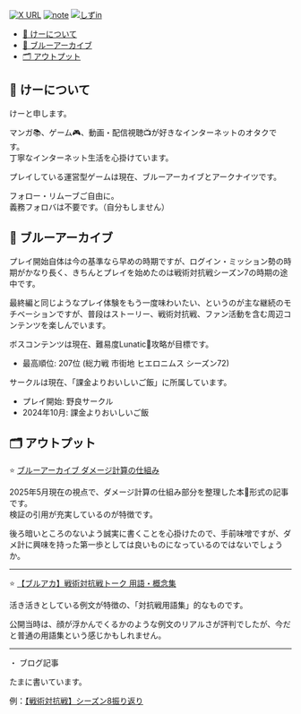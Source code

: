 [![X URL][badge-x]][url-x]
[![note][badge-note]][url-note]
[![しずin][badge-sizu]][url-sizu]

[badge-x]: https://img.shields.io/twitter/url?url=https://x.com/1m_lcei&label=@1m_lcei
[url-x]: https://x.com/1m_lcei

[badge-note]: https://img.shields.io/badge/note-@1m__lcei-fcfcfc?style=sns
[url-note]: https://note.com/1m_lcei

[badge-sizu]: https://img.shields.io/badge/しずイン-@1m__lcei-fcfcfc?style=sns
[url-sizu]: https://sizu.me/1m_lcei

- [📝 けーについて](#-けーについて)
- [💎 ブルーアーカイブ](#-ブルーアーカイブ)
- [🗂️ アウトプット](#️-アウトプット)

## 📝 けーについて

けーと申します。

マンガ📚️、ゲーム🎮️、動画・配信視聴📺️が好きなインターネットのオタクです。<br/>
丁寧なインターネット生活を心掛けています。

プレイしている運営型ゲームは現在、ブルーアーカイブとアークナイツです。

フォロー・リムーブご自由に。<br/>
義務フォロバは不要です。（自分もしません）


## 💎 ブルーアーカイブ

プレイ開始自体は今の基準なら早めの時期ですが、ログイン・ミッション勢の時期がかなり長く、きちんとプレイを始めたのは戦術対抗戦シーズン7の時期の途中です。<br/>

最終編と同じようなプレイ体験をもう一度味わいたい、というのが主な継続のモチベーションですが、普段はストーリー、戦術対抗戦、ファン活動を含む周辺コンテンツを楽しんでいます。

ボスコンテンツは現在、難易度Lunatic🌙攻略が目標です。<br/>

- 最高順位: 207位 (総力戦 市街地 ヒエロニムス シーズン72)

サークルは現在、「課金よりおいしいご飯」に所属しています。

- プレイ開始: 野良サークル
- 2024年10月: 課金よりおいしいご飯


## 🗂️ アウトプット

⭐ [ブルーアーカイブ ダメージ計算の仕組み](https://x.com/1m_lcei/status/1921509734915477768)

2025年5月現在の視点で、ダメージ計算の仕組み部分を整理した本📕形式の記事です。<br/>
検証の引用が充実しているのが特徴です。

後ろ暗いところのないよう誠実に書くことを心掛けたので、手前味噌ですが、ダメ計に興味を持った第一歩としては良いものになっているのではないでしょうか。


---

⭐ [【ブルアカ】戦術対抗戦トーク 用語・概念集](https://x.com/1m_lcei/status/1855536553575243854)

活き活きとしている例文が特徴の、「対抗戦用語集」的なものです。

公開当時は、顔が浮かんでくるかのような例文のリアルさが評判でしたが、今だと普通の用語集という感じかもしれません。

---

・ ブログ記事

たまに書いています。

例：[【戦術対抗戦】シーズン8振り返り](https://x.com/1m_lcei/status/1919016487127531524)
